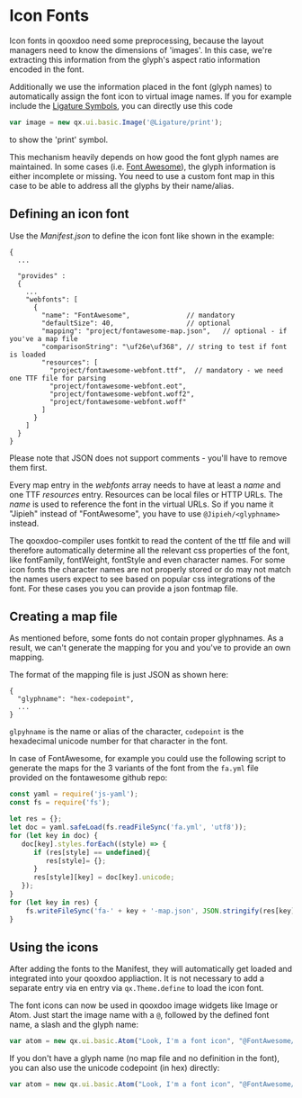 # Icon Fonts

Icon fonts in qooxdoo need some preprocessing, because the layout managers need to know the
dimensions of 'images'. In this case, we're extracting this information from the glyph's
aspect ratio information encoded in the font.

Additionally we use the information placed in the font (glyph names) to automatically
assign the font icon to virtual image names. If you for example include the [Ligature Symbols](http://kudakurage.com/ligature_symbols/),
you can directly use this code

```javascript
var image = new qx.ui.basic.Image('@Ligature/print');
```

to show the 'print' symbol.

This mechanism heavily depends on how good the font glyph names are maintained. In some
cases (i.e. [Font Awesome](http://fontawesome.io/icons/)), the glyph information is either
incomplete or missing. You need to use a custom font map in this case to be able to
address all the glyphs by their name/alias.

## Defining an icon font

Use the *Manifest.json* to define the icon font like shown in the example:

```json5
{
  ...

  "provides" : 
  {
    ...
    "webfonts": [
      {
        "name": "FontAwesome",              // mandatory
        "defaultSize": 40,                  // optional
        "mapping": "project/fontawesome-map.json",   // optional - if you've a map file
        "comparisonString": "\uf26e\uf368", // string to test if font is loaded
        "resources": [
          "project/fontawesome-webfont.ttf",  // mandatory - we need one TTF file for parsing
          "project/fontawesome-webfont.eot",
          "project/fontawesome-webfont.woff2",
          "project/fontawesome-webfont.woff"
        ]
      }
    ]
  }
}
```

Please note that JSON does not support comments - you'll have to remove them first.

Every map entry in the *webfonts* array needs to have at least a _name_ and one
TTF _resources_ entry. Resources can be local files or HTTP URLs. The _name_ is
used to reference the font in the virtual URLs. So if you name it "Jipieh" instead
of "FontAwesome", you have to use `@Jipieh/<glyphname>` instead.

The qooxdoo-compiler uses fontkit to read the content of the ttf file and will therefore
automatically determine all the relevant css properties of the font, like fontFamily,
fontWeight, fontStyle and even character names. For some icon fonts the character names are not properly
stored or do may not match the names users expect to see based on popular css integrations of the font.
For these cases you you can provide a json fontmap file.

## Creating a map file

As mentioned before, some fonts do not contain proper glyphnames. As a result,
we can't generate the mapping for you and you've to provide an own mapping.

The format of the mapping file is just JSON as shown here:

```json5
{
  "glyphname": "hex-codepoint",
  ...
}
```

`glpyhname` is the name or alias of the character, `codepoint` is the hexadecimal unicode
number for that character in the font.

In case of FontAwesome, for example you could use the following script to generate the maps
for the 3 variants of the font from the `fa.yml` file provided on the fontawesome github repo:

```javascript
const yaml = require('js-yaml');
const fs = require('fs');

let res = {};
let doc = yaml.safeLoad(fs.readFileSync('fa.yml', 'utf8'));
for (let key in doc) {
   doc[key].styles.forEach((style) => {
      if (res[style] == undefined){
         res[style]= {};
      }
      res[style][key] = doc[key].unicode;
   });
}
for (let key in res) {
    fs.writeFileSync('fa-' + key + '-map.json', JSON.stringify(res[key]));
}
```

## Using the icons

After adding the fonts to the Manifest, they will automatically get loaded and integrated
into your qooxdoo appliaction. It is not necessary to add a separate entry via en entry via 
`qx.Theme.define` to load the icon font. 

The font icons can now be used in qooxdoo image widgets like Image or Atom. Just start the image name with a `@`, followed by the defined font name, a slash
and the glyph name:

```javascript
var atom = new qx.ui.basic.Atom("Look, I'm a font icon", "@FontAwesome/heart");
```

If you don't have a glyph name (no map file and no definition in the font), you can also use the
unicode codepoint (in hex) directly:

```javascript
var atom = new qx.ui.basic.Atom("Look, I'm a font icon", "@FontAwesome/f004");
```
